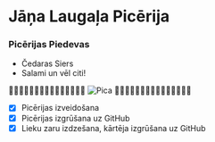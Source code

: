 # Jāņa Laugaļa Picērija
### Picērijas Piedevas
* Čedaras Siers
* Salami un vēl citi!

:pizza::pizza::pizza::pizza::pizza::pizza::pizza::pizza::pizza::pizza::pizza::pizza::pizza::pizza::pizza:
![Pica](https://encrypted-tbn0.gstatic.com/images?q=tbn:ANd9GcQUQ7LgxmG-zpIueLrdBXGBILdr2SFv04w4ng&usqp=CAU)
:pizza::pizza::pizza::pizza::pizza::pizza::pizza::pizza::pizza::pizza::pizza::pizza::pizza::pizza::pizza:

- [x] Picērijas izveidošana
- [x] Picērijas izgrūšana uz GitHub
- [x] Lieku zaru izdzešana, kārtēja izgrūšana uz GitHub
